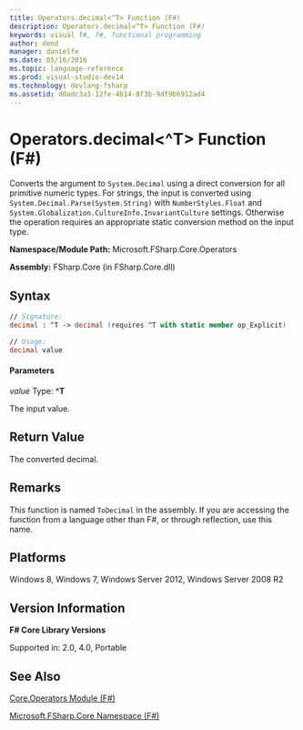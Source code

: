 ```yaml
---
title: Operators.decimal<^T> Function (F#)
description: Operators.decimal<^T> Function (F#)
keywords: visual f#, f#, functional programming
author: dend
manager: danielfe
ms.date: 05/16/2016
ms.topic: language-reference
ms.prod: visual-studio-dev14
ms.technology: devlang-fsharp
ms.assetid: d0adc3a3-12fe-4b14-8f3b-9df9b6912ad4
---
```


# Operators.decimal<^T> Function (F#)

Converts the argument to `System.Decimal` using a direct conversion for all primitive numeric types. For strings, the input is converted using `System.Decimal.Parse(System.String)` with `NumberStyles.Float` and `System.Globalization.CultureInfo.InvariantCulture` settings. Otherwise the operation requires an appropriate static conversion method on the input type.

**Namespace/Module Path:** Microsoft.FSharp.Core.Operators

**Assembly:** FSharp.Core (in FSharp.Core.dll)


## Syntax

```fsharp
// Signature:
decimal : ^T -> decimal (requires ^T with static member op_Explicit)

// Usage:
decimal value
```

#### Parameters
*value*
Type: **^T**


The input value.

## Return Value

The converted decimal.

## Remarks
This function is named `ToDecimal` in the assembly. If you are accessing the function from a language other than F#, or through reflection, use this name.

## Platforms
Windows 8, Windows 7, Windows Server 2012, Windows Server 2008 R2

## Version Information
**F# Core Library Versions**

Supported in: 2.0, 4.0, Portable

## See Also
[Core.Operators Module &#40;F&#35;&#41;](Core.Operators-Module-%5BFSharp%5D.md)

[Microsoft.FSharp.Core Namespace &#40;F&#35;&#41;](Microsoft.FSharp.Core-Namespace-%5BFSharp%5D.md)
